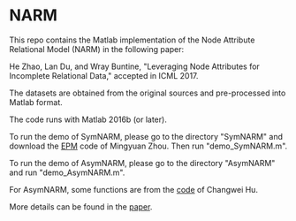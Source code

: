# NARM

This repo contains the Matlab implementation of the Node Attribute Relational Model (NARM) in the following paper:

He Zhao, Lan Du, and Wray Buntine, "Leveraging Node Attributes for Incomplete Relational Data," accepted in ICML 2017. 

The datasets are obtained from the original sources and pre-processed into Matlab format.

The code runs with Matlab 2016b (or later).

To run the demo of SymNARM, please go to the directory "SymNARM" and download the [EPM](https://github.com/mingyuanzhou/EPM) code of Mingyuan Zhou. Then run "demo_SymNARM.m".

To run the demo of AsymNARM, please go to the directory "AsymNARM" and run "demo_AsymNARM.m".

For AsymNARM, some functions are from the [code](http://people.duke.edu/~ch237/Softwares/hiercode.zip) of Changwei Hu.

More details can be found in the [paper](https://arxiv.org/abs/1706.04289).


